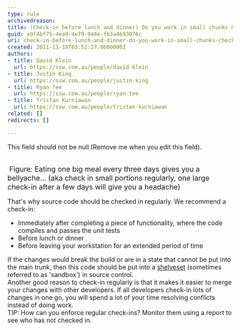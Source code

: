 ```yaml
---
type: rule
archivedreason: 
title: (Check-in before lunch and dinner) Do you work in small chunks & check in after completing each one?
guid: a9f4bf75-4ea9-4e79-944e-fb3a4693076c
uri: check-in-before-lunch-and-dinner-do-you-work-in-small-chunks-check-in-after-completing-each-one
created: 2011-11-18T03:52:27.0000000Z
authors:
- title: David Klein
  url: https://ssw.com.au/people/david-klein
- title: Justin King
  url: https://ssw.com.au/people/justin-king
- title: Ryan Tee
  url: https://ssw.com.au/people/ryan-tee
- title: Tristan Kurniawan
  url: https://ssw.com.au/people/tristan-kurniawan
related: []
redirects: []

---
```



This field should not be null (Remove me when you edit this field).
<br><excerpt class='endintro'></excerpt><br>

  <img alt="" class="ms-rteCustom-ImageArea" src="/TFS/RulesToBetterVersionControlwithTFS(AKASourceControl)/PublishingImages/Check-InRegularly.jpg" />&#160;<font class="ms-rteCustom-FigureNormal" size="+0">Figure&#58; Eating one big meal every three days gives you a bellyache... (aka check in small portions regularly, one large check-in after a few days will give you a headache)</font>
<p>That's why source code should be checked in regularly. We recommend a check-in&#58; </p>
<ul>
    <li>Immediately after completing a piece of functionality, where the code compiles and passes the unit tests </li>
    <li>Before lunch or dinner</li>
    <li>Before leaving your workstation for an extended period of time </li>
</ul>
If the changes would break the build or are in a state that cannot be put into the main trunk, then this code should be put into a <a shape="rect" href="http&#58;//msdn.microsoft.com/en-us/library/ms181403.aspx">shelveset</a> (sometimes referred to as 'sandbox') in source control. <br>
Another good reason to check-in regularly is that it makes it easier to merge your changes with other developers. If all developers check-in lots of changes in one go, you will spend a lot of your time resolving conflicts instead of doing work. <br>
TIP&#58; How can you enforce regular check-ins? Monitor them using a report to see who has not checked in. 



